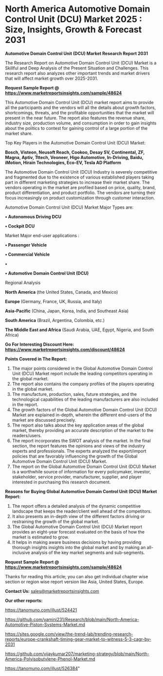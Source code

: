 # North America Automotive Domain Control Unit (DCU) Market 2025 : Size, Insights, Growth & Forecast 2031

<strong>Automotive Domain Control Unit (DCU) Market Research Report 2031</strong>

The Research Report on Automotive Domain Control Unit (DCU) Market is a Skillful and Deep Analysis of the Present Situation and Challenges. This research report also analyzes other important trends and market drivers that will affect market growth over 2025-2031.

<strong>Request Sample Report @ <a href=https://www.marketreportsinsights.com/sample/48624>https://www.marketreportsinsights.com/sample/48624</a></strong>

This Automotive Domain Control Unit (DCU) market report aims to provide all the participants and the vendors will all the details about growth factors, shortcomings, threats, and the profitable opportunities that the market will present in the near future. The report also features the revenue share, industry size, production volume, and consumption in order to gain insights about the politics to contest for gaining control of a large portion of the market share.

Top Key Players in the Automotive Domain Control Unit (DCU) Market:

<strong>Bosch, Visteon, Neusoft Reach, Cookoo, Desay SV, Continental, ZF, Magna, Aptiv, Tttech, Veoneer, Higo Automotive, In-Driving, Baidu, iMotion, Hirain Technologies, Eco-EV, Tesla AD Platform</strong>

The Automotive Domain Control Unit (DCU) Industry is severely competitive and fragmented due to the existence of various established players taking part in different marketing strategies to increase their market share. The vendors operating in the market are profiled based on price, quality, brand, product differentiation, and product portfolio. The vendors are turning their focus increasingly on product customization through customer interaction.

Automotive Domain Control Unit (DCU) Market Major Types are:

<strong>•  Autonomous Driving DCU

•  Cockpit DCU</strong>

Market Major end-user applications :

<strong>•  Passenger Vehicle

•  Commercial Vehicle

•  

•  Automotive Domain Control Unit (DCU)</strong>

Regional Analysis

</u><strong><b>North America</b></strong> (the United States, Canada, and Mexico)

<strong><b>Europe </b></strong>(Germany, France, UK, Russia, and Italy)

<strong><b>Asia-Pacific</b></strong> (China, Japan, Korea, India, and Southeast Asia)

<strong><b>South America</b></strong> (Brazil, Argentina, Colombia, etc.)

<strong><b>The Middle East and Africa</b></strong> (Saudi Arabia, UAE, Egypt, Nigeria, and South Africa)

<strong>Go For Interesting Discount Here: <a href=https://www.marketreportsinsights.com/discount/48624>https://www.marketreportsinsights.com/discount/48624</a></strong>

<strong>Points Covered in The Report:</strong>
<ol>
  <li>The major points considered in the Global Automotive Domain Control Unit (DCU) Market report include the leading competitors operating in the global market.</li>
  <li>The report also contains the company profiles of the players operating in the global market.</li>
  <li>The manufacture, production, sales, future strategies, and the technological capabilities of the leading manufacturers are also included in the report.</li>
  <li>The growth factors of the Global Automotive Domain Control Unit (DCU) Market are explained in-depth, wherein the different end-users of the market are discussed precisely.</li>
  <li>The report also talks about the key application areas of the global market, thereby providing an accurate description of the market to the readers/users.</li>
  <li>The report incorporates the SWOT analysis of the market. In the final section, the report features the opinions and views of the industry experts and professionals. The experts analyzed the export/import policies that are favorably influencing the growth of the Global Automotive Domain Control Unit (DCU) Market.</li>
  <li>The report on the Global Automotive Domain Control Unit (DCU) Market is a worthwhile source of information for every policymaker, investor, stakeholder, service provider, manufacturer, supplier, and player interested in purchasing this research document.</li>
</ol>
<strong>Reasons for Buying Global Automotive Domain Control Unit (DCU) Market Report:</strong>

<ol>
  <li>The report offers a detailed analysis of the dynamic competitive landscape that keeps the reader/client well ahead of the competitors.</li>
  <li>It also presents an in-depth view of the different factors driving or restraining the growth of the global market.</li>
  <li>The Global Automotive Domain Control Unit (DCU) Market report provides an eight-year forecast evaluated on the basis of how the market is estimated to grow.</li>
  <li>It helps in making aware business decisions by having providing thorough insights insights into the global market and by making an all-inclusive analysis of the key market segments and sub-segments.</li>
</ol>
<strong>Request Sample Report @ <a href=https://www.marketreportsinsights.com/sample/48624>https://www.marketreportsinsights.com/sample/48624</a></strong>


Thanks for reading this article; you can also get individual chapter wise section or region wise report version like Asia, United States, Europe.

<strong>Contact Us:</strong>
sales@marketreportsinsights.com

<strong>Our other reports:</strong>

<a href=https://tanomuno.com/illust/524421>https://tanomuno.com/illust/524421</a>

<a href=https://github.com/yamini231/Research/blob/main/North-America-Automotive-Piston-Systems-Market.md>https://github.com/yamini231/Research/blob/main/North-America-Automotive-Piston-Systems-Market.md</a>

<a href=https://sites.google.com/view/the-trend-lab/trending-research-reports/europe-crankshaft-timing-gear-market-to-witness-5-3-cagr-by-2031>https://sites.google.com/view/the-trend-lab/trending-research-reports/europe-crankshaft-timing-gear-market-to-witness-5-3-cagr-by-2031</a>

<a href=https://github.com/vijaykumar207/marketing-strategy/blob/main/North-America-Polyisobutylene-Phenol-Market.md>https://github.com/vijaykumar207/marketing-strategy/blob/main/North-America-Polyisobutylene-Phenol-Market.md</a>

<a href=https://tanomuno.com/illust/526384>https://tanomuno.com/illust/526384</a>"
